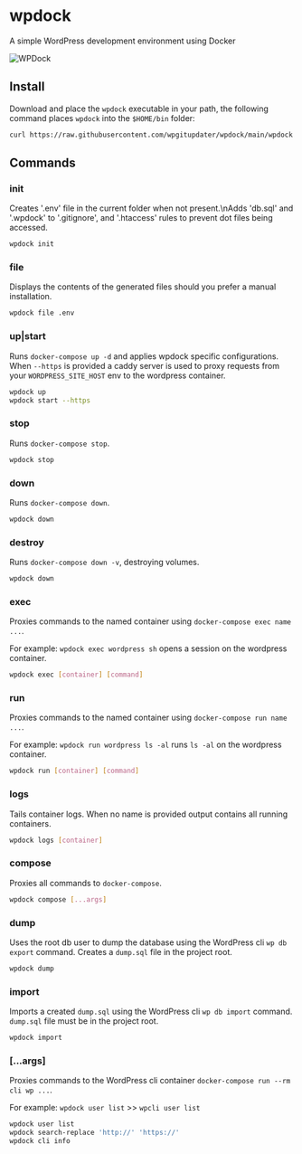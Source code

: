 # wpdock
A simple WordPress development environment using Docker

![WPDock](https://wpgitupdater.dev/storage/uploads/wpdock.jpg)

## Install

Download and place the `wpdock` executable in your path, the following command places `wpdock` into the `$HOME/bin` folder:

```bash
curl https://raw.githubusercontent.com/wpgitupdater/wpdock/main/wpdock -o $HOME/bin/wpdock && chmod +x $HOME/bin/wpdock
```

## Commands

### init

Creates '.env' file in the current folder when not present.\nAdds 'db.sql' and '.wpdock' to '.gitignore', and '.htaccess' rules to prevent dot files being accessed.

```bash
wpdock init
```

### file

Displays the contents of the generated files should you prefer a manual installation.

```bash
wpdock file .env
```

### up|start

Runs `docker-compose up -d` and applies wpdock specific configurations. When `--https` is provided a caddy server is used to proxy requests from your `WORDPRESS_SITE_HOST` env to the wordpress container.

```bash
wpdock up
wpdock start --https
```

### stop

Runs `docker-compose stop`.

```bash
wpdock stop
```

### down

Runs `docker-compose down`.

```bash
wpdock down
```

### destroy

Runs `docker-compose down -v`, destroying volumes.

```bash
wpdock down
```

### exec

Proxies commands to the named container using `docker-compose exec name ...`.

For example: `wpdock exec wordpress sh` opens a session on the wordpress container.

```bash
wpdock exec [container] [command]
```

### run

Proxies commands to the named container using `docker-compose run name ...`.

For example: `wpdock run wordpress ls -al` runs `ls -al` on the wordpress container.

```bash
wpdock run [container] [command]
```

### logs

Tails container logs. When no name is provided output contains all running containers.

```bash
wpdock logs [container]
```

### compose

Proxies all commands to `docker-compose`.

```bash
wpdock compose [...args]
```

### dump

Uses the root db user to dump the database using the WordPress cli `wp db export` command. Creates a `dump.sql` file in the project root.

```bash
wpdock dump
```

### import

Imports a created `dump.sql` using the WordPress cli `wp db import` command. `dump.sql` file must be in the project root.

```bash
wpdock import
```

### [...args]

Proxies commands to the WordPress cli container `docker-compose run --rm cli wp ...`.

For example: `wpdock user list` >> `wpcli user list`

```bash
wpdock user list
wpdock search-replace 'http://' 'https://'
wpdock cli info
```
